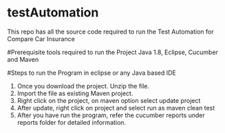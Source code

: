 # testAutomation
This repo has all the source code required to run the Test Automation for Compare Car Insurance

#Prerequisite tools required to run the Project
 Java 1.8, Eclipse, Cucumber and Maven
 
 #Steps to run the Program in eclipse or any Java based IDE
1. Once you download the project. Unzip the file.
2. Import the file as existing Maven project.
3. Right click on the project, on maven option select update project 
4. After update, right click on project and select run as maven clean test 
5. After you have run the program, refer the cucumber reports under reports folder for detailed information.
